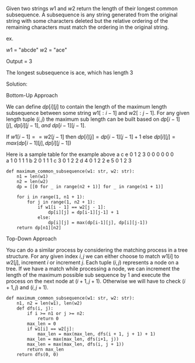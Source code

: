 Given two strings $w1$ and $w2$ return the length of their longest common subsequence. A subsequence is any string generated from the original string with some characters deleted but the relative ordering of the remaining characters must match the ordering in the original string.

ex.

$w1$ = "abcde"
$w2$ = "ace"

Output = 3

The longest subsequence is ace, which has length 3

Solution:

Bottom-Up Approach

We can define $dp[i][j]$ to contain the length of the maximum length subsequence between some string $w1[:i-1]$ and $w2[:j-1]$. For any given length tuple $(i,j)$ the maximum sub length can be built based on $dp[i-1][j],\ dp[i][j-1],\ and\ dp[i-1][j-1]$.

If $w1[i-1] == w2[j-1]$ then
	$dp[i][j] = dp[i-1][j-1] + 1$
else
	$dp[i][j] = max(dp[i-1][j], dp[i][j-1])$

Here is a sample table for the example above
                 a  c  e
	      0  1  2  3
	0    0  0  0  0 0   
a    1     0  1    1    1
b    2    0  1    1     1
c    3    0  1    2    2 
d    4    0  1    2    2
e    5    0  1    2    3

```
def maximum_common_subsequence(w1: str, w2: str):
	n1 = len(w1)
	n2 = len(w2)
	dp = [[0 for _ in range(n2 + 1)] for _ in range(n1 + 1)]

	for i in range(1, n1 + 1):
		for j in range(1, n2 + 1):
			if w1[i - 1] == w2[j - 1]:
				dp[i][j] = dp[i-1][j-1] + 1
			else:
				dp[i][j] = max(dp[i-1][j], dp[i][j-1])
	return dp[n1][n2]
```

Top-Down Approach

You can do a similar process by considering the matching process in a tree structure. For any given index $i, j$ we can either choose to match $w1[i]$ to $w2[j]$, increment $i$ or increment $j$. Each tuple $(i,j)$ represents a node on a tree. If we have a match while processing a node, we can increment the length of the maximum possible sub sequence by 1 and execute the process on the next node at $(i+1, j+1)$. Otherwise we will have to check $(i + 1, j)$ and $(i, j +1)$.

```
def maximum_common_subsequence(w1: str, w2: str):
	n1, n2 = len(w1), len(w2)
	def dfs(i, j):
		if i >= n1 or j >= n2:
			return 0
		max_len = 0
		if w1[i] == w2[j]:
			max_len = max(max_len, dfs(i + 1, j + 1) + 1)
		max_len = max(max_len, dfs(i+1, j))
		max_len = max(max_len, dfs(i, j + 1))
		return max_len
	return dfs(0, 0)
		
```